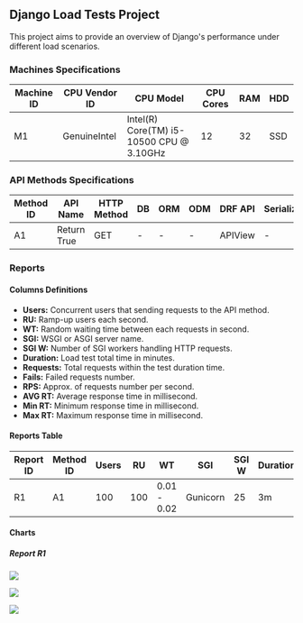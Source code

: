 ## Django Load Tests Project

This project aims to provide an overview of Django's performance under different load scenarios.

### Machines Specifications

| Machine ID | CPU Vendor ID | CPU Model                                | CPU Cores | RAM | HDD |
|------------|---------------|------------------------------------------|-----------|-----|-----|
| M1         | GenuineIntel  | Intel(R) Core(TM) i5-10500 CPU @ 3.10GHz | 12        | 32  | SSD |

### API Methods Specifications

| Method ID | API Name    | HTTP Method | DB | ORM | ODM | DRF API | Serializer | Response           |
|-----------|-------------|-------------|----|-----|-----|---------|------------|--------------------|
| A1        | Return True | GET         | \- | \-  | \-  | APIView | \-         | `{"result": True}` |

### Reports

#### Columns Definitions

* **Users:** Concurrent users that sending requests to the API method.
* **RU:** Ramp-up users each second.
* **WT:** Random waiting time between each requests in second.
* **SGI:** WSGI or ASGI server name.
* **SGI W:** Number of SGI workers handling HTTP requests.
* **Duration:** Load test total time in minutes.
* **Requests:** Total requests within the test duration time.
* **Fails:** Failed requests number.
* **RPS:** Approx. of requests number per second.
* **AVG RT:** Average response time in millisecond.
* **Min RT:** Minimum response time in millisecond.
* **Max RT:** Maximum response time in millisecond.

#### Reports Table

| Report ID | Method ID | Users | RU  | WT          | SGI      | SGI W | Duration | Requests | Fails | RPS | Avg RT | Min RT | Max RT |
|-----------|-----------|-------|-----|-------------|----------|-------|----------|----------|-------|-----|--------|--------|--------|
| R1        | A1        | 100   | 100 | 0.01 - 0.02 | Gunicorn | 25    | 3m       | 159075   | 0     | 909 | 93.01  | 29     | 1160   |

#### Charts

##### Report R1

![](https://33333.cdn.cke-cs.com/kSW7V9NHUXugvhoQeFaf/images/a47ef467313a4b1a2037b6e33e30c08ca85b60b7ec8dfd35.png)

![](https://33333.cdn.cke-cs.com/kSW7V9NHUXugvhoQeFaf/images/012bbcba1f024d566c3a8dd6b1059e099bdddafcadc0a9f4.png)

![](https://33333.cdn.cke-cs.com/kSW7V9NHUXugvhoQeFaf/images/15ec1a0775d74b8e19ee98eba75d876337b50d4639078612.png)